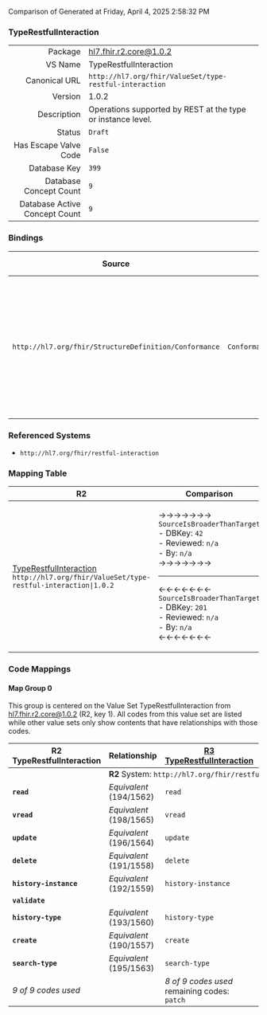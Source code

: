 Comparison of 
Generated at Friday, April 4, 2025 2:58:32 PM

### TypeRestfulInteraction

|      |     |
| ---: | --- |
| Package | hl7.fhir.r2.core@1.0.2 |
| VS Name | TypeRestfulInteraction |
| Canonical URL | `http://hl7.org/fhir/ValueSet/type-restful-interaction` |
| Version | 1.0.2 |
| Description | Operations supported by REST at the type or instance level. |
| Status | `Draft` |
| Has Escape Valve Code | `False` |
| Database Key | `399` |
| Database Concept Count | `9` |
| Database Active Concept Count | `9` |
### Bindings

| Source | Element | Binding | Strength | Element Short |
| ------ | ------- | ------- | -------- | ------------- |
| `http://hl7.org/fhir/StructureDefinition/Conformance` | `Conformance.rest.resource.interaction.code` | `http://hl7.org/fhir/ValueSet/type-restful-interaction` | `Required` | read \| vread \| update \| delete \| history-instance \| validate \| history-type \| create \| search-type |

### Referenced Systems

* `http://hl7.org/fhir/restful-interaction`
### Mapping Table

| R2 | Comparison | R3 | Comparison | R4 | Comparison | R4B | Comparison | R5
| --- | --- | --- | --- | --- | --- | --- | --- | ---
| [TypeRestfulInteraction](/docs/R2/ValueSets/TypeRestfulInteraction.md)<br/> `http://hl7.org/fhir/ValueSet/type-restful-interaction\|1.0.2` | →→→→→→→<br/>`SourceIsBroaderThanTarget`<br/>- DBKey: `42`<br/>- Reviewed: `n/a`<br/>- By: `n/a`<br/>→→→→→→→<hr/>←←←←←←←<br/>`SourceIsBroaderThanTarget`<br/>- DBKey: `201`<br/>- Reviewed: `n/a`<br/>- By: `n/a`<br/>←←←←←←←| [TypeRestfulInteraction](/docs/R3/ValueSets/TypeRestfulInteraction.md)<br/> `http://hl7.org/fhir/ValueSet/type-restful-interaction\|3.0.2` | →→→→→→→<br/>`Equivalent`<br/>- DBKey: `369`<br/>- Reviewed: `n/a`<br/>- By: `n/a`<br/>→→→→→→→<hr/>←←←←←←←<br/>`Equivalent`<br/>- DBKey: `592`<br/>- Reviewed: `n/a`<br/>- By: `n/a`<br/>←←←←←←←| [TypeRestfulInteraction](/docs/R4/ValueSets/TypeRestfulInteraction.md)<br/> `http://hl7.org/fhir/ValueSet/type-restful-interaction\|4.0.1` | →→→→→→→<br/>`Equivalent`<br/>- DBKey: `1771`<br/>- Reviewed: `n/a`<br/>- By: `n/a`<br/>→→→→→→→<hr/>←←←←←←←<br/>`Equivalent`<br/>- DBKey: `1772`<br/>- Reviewed: `n/a`<br/>- By: `n/a`<br/>←←←←←←←| [TypeRestfulInteraction](/docs/R4B/ValueSets/TypeRestfulInteraction.md)<br/> `http://hl7.org/fhir/ValueSet/type-restful-interaction\|4.3.0` | →→→→→→→<br/>`Equivalent`<br/>- DBKey: `816`<br/>- Reviewed: `n/a`<br/>- By: `n/a`<br/>→→→→→→→<hr/>←←←←←←←<br/>`Equivalent`<br/>- DBKey: `1077`<br/>- Reviewed: `n/a`<br/>- By: `n/a`<br/>←←←←←←←| [TypeRestfulInteraction](/docs/R5/ValueSets/TypeRestfulInteraction.md)<br/> `http://hl7.org/fhir/ValueSet/type-restful-interaction\|5.0.0` 

### Code Mappings


#### Map Group 0

This group is centered on the Value Set TypeRestfulInteraction from hl7.fhir.r2.core@1.0.2 (R2, key 1).
All codes from this value set are listed while other value sets only show contents that have relationships with those codes.

| R2 TypeRestfulInteraction| Relationship | [R3 TypeRestfulInteraction](/docs/R3/ValueSets/TypeRestfulInteraction.md)| Relationship | [R4 TypeRestfulInteraction](/docs/R4/ValueSets/TypeRestfulInteraction.md)| Relationship | [R4B TypeRestfulInteraction](/docs/R4B/ValueSets/TypeRestfulInteraction.md)| Relationship | [R5 TypeRestfulInteraction](/docs/R5/ValueSets/TypeRestfulInteraction.md)
| --- | --- | --- | --- | --- | --- | --- | --- | ---
| <td colspan="8">**R2** System: `http://hl7.org/fhir/restful-interaction`
| **`read`**| _Equivalent_ <br/>(194/1562)| `read`| _Equivalent_ <br/>(3097/5304)| `read`| _Equivalent_ <br/>(18356/18357)| `read`| _Equivalent_ <br/>(7667/9967)| `read`
| **`vread`**| _Equivalent_ <br/>(198/1565)| `vread`| _Equivalent_ <br/>(3102/5309)| `vread`| _Equivalent_ <br/>(18358/18359)| `vread`| _Equivalent_ <br/>(7672/9972)| `vread`
| **`update`**| _Equivalent_ <br/>(196/1564)| `update`| _Equivalent_ <br/>(3099/5306)| `update`| _Equivalent_ <br/>(18360/18361)| `update`| _Equivalent_ <br/>(7669/9969)| `update`
| **`delete`**| _Equivalent_ <br/>(191/1558)| `delete`| _Equivalent_ <br/>(3100/5307)| `delete`| _Equivalent_ <br/>(18364/18365)| `delete`| _Equivalent_ <br/>(7670/9970)| `delete`
| **`history-instance`**| _Equivalent_ <br/>(192/1559)| `history-instance`| _Equivalent_ <br/>(3104/5311)| `history-instance`| _Equivalent_ <br/>(18366/18367)| `history-instance`| _Equivalent_ <br/>(7674/9974)| `history-instance`
| **`validate`**| | | | | | | | | 
| **`history-type`**| _Equivalent_ <br/>(193/1560)| `history-type`| _Equivalent_ <br/>(3105/5312)| `history-type`| _Equivalent_ <br/>(18368/18369)| `history-type`| _Equivalent_ <br/>(7675/9975)| `history-type`
| **`create`**| _Equivalent_ <br/>(190/1557)| `create`| _Equivalent_ <br/>(3103/5310)| `create`| _Equivalent_ <br/>(18370/18371)| `create`| _Equivalent_ <br/>(7673/9973)| `create`
| **`search-type`**| _Equivalent_ <br/>(195/1563)| `search-type`| _Equivalent_ <br/>(3098/5305)| `search-type`| _Equivalent_ <br/>(18372/18373)| `search-type`| _Equivalent_ <br/>(7668/9968)| `search-type`
| *9 of 9 codes used* | | *8 of 9 codes used* <br/>remaining codes:<br/>`patch`| | *8 of 9 codes used* <br/>remaining codes:<br/>`patch`| | *8 of 9 codes used* <br/>remaining codes:<br/>`patch`| | *8 of 9 codes used* <br/>remaining codes:<br/>`patch`

